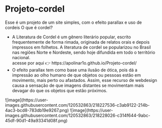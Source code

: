 # Projeto-cordel
Esse é um projeto de um site simples, com o efeito parallax e uso de cordeis 
O que é cordel?
<ul>
  <li>A Literatura de Cordel é um gênero literário popular, escrito frequentemente de forma rimada, 
  originada de relatos orais e depois impressos em folhetos. A literatura de cordel se popularizou no Brasil 
  nas regiões  Norte e Nordeste, sendo hoje difundida em todo o território nacional.</li>
  acesse por aqui 👉 https://apolinar1o.github.io/Projeto-cordel/
  <li>O efeito parallax tem como base uma ilusão de ótica, pois dá a impressão ao olho humano de que objetos ou pessoas estão em movimento, mais perto ou afastados. Assim, esse recurso de webdesign causa a sensação de que imagens distantes se movimentam mais devagar do que os objetos que estão próximos.</>
</ul>
![image](https://user-images.githubusercontent.com/120532863/218227536-c3ab9122-214b-4ac3-bcd8-783db19e9267.png) 
![image](https://user-images.githubusercontent.com/120532863/218228026-c314f644-9abc-45df-90d1-49a93341d08f.png)
